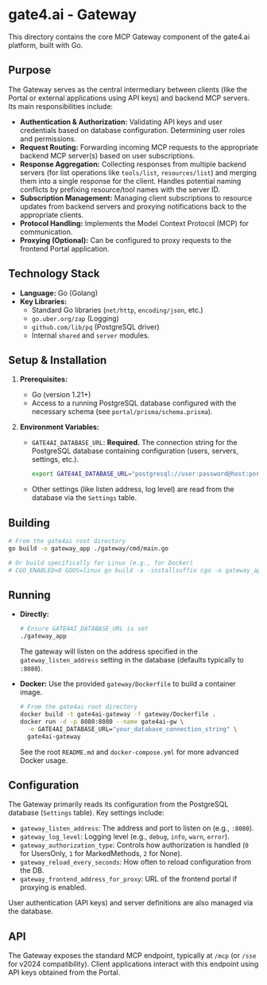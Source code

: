 # gate4.ai - Gateway

This directory contains the core MCP Gateway component of the gate4.ai platform, built with Go.

## Purpose

The Gateway serves as the central intermediary between clients (like the Portal or external applications using API keys) and backend MCP servers. Its main responsibilities include:

*   **Authentication & Authorization:** Validating API keys and user credentials based on database configuration. Determining user roles and permissions.
*   **Request Routing:** Forwarding incoming MCP requests to the appropriate backend MCP server(s) based on user subscriptions.
*   **Response Aggregation:** Collecting responses from multiple backend servers (for list operations like `tools/list`, `resources/list`) and merging them into a single response for the client. Handles potential naming conflicts by prefixing resource/tool names with the server ID.
*   **Subscription Management:** Managing client subscriptions to resource updates from backend servers and proxying notifications back to the appropriate clients.
*   **Protocol Handling:** Implements the Model Context Protocol (MCP) for communication.
*   **Proxying (Optional):** Can be configured to proxy requests to the frontend Portal application.

## Technology Stack

*   **Language:** Go (Golang)
*   **Key Libraries:**
    *   Standard Go libraries (`net/http`, `encoding/json`, etc.)
    *   `go.uber.org/zap` (Logging)
    *   `github.com/lib/pq` (PostgreSQL driver)
    *   Internal `shared` and `server` modules.

## Setup & Installation

1.  **Prerequisites:**
    *   Go (version 1.21+)
    *   Access to a running PostgreSQL database configured with the necessary schema (see `portal/prisma/schema.prisma`).

2.  **Environment Variables:**
    *   `GATE4AI_DATABASE_URL`: **Required.** The connection string for the PostgreSQL database containing configuration (users, servers, settings, etc.).
        ```bash
        export GATE4AI_DATABASE_URL="postgresql://user:password@host:port/database?sslmode=disable"
        ```
    *   Other settings (like listen address, log level) are read from the database via the `Settings` table.

## Building

```bash
# From the gate4ai root directory
go build -o gateway_app ./gateway/cmd/main.go

# Or build specifically for Linux (e.g., for Docker)
# CGO_ENABLED=0 GOOS=linux go build -a -installsuffix cgo -o gateway_app_linux ./gateway/cmd/main.go
```

## Running

*   **Directly:**
    ```bash
    # Ensure GATE4AI_DATABASE_URL is set
    ./gateway_app
    ```
    The gateway will listen on the address specified in the `gateway_listen_address` setting in the database (defaults typically to `:8080`).

*   **Docker:**
    Use the provided `gateway/Dockerfile` to build a container image.
    ```bash
    # From the gate4ai root directory
    docker build -t gate4ai-gateway -f gateway/Dockerfile .
    docker run -d -p 8080:8080 --name gate4ai-gw \
      -e GATE4AI_DATABASE_URL="your_database_connection_string" \
      gate4ai-gateway
    ```
    See the root `README.md` and `docker-compose.yml` for more advanced Docker usage.

## Configuration

The Gateway primarily reads its configuration from the PostgreSQL database (`Settings` table). Key settings include:

*   `gateway_listen_address`: The address and port to listen on (e.g., `:8080`).
*   `gateway_log_level`: Logging level (e.g., `debug`, `info`, `warn`, `error`).
*   `gateway_authorization_type`: Controls how authorization is handled (`0` for UsersOnly, `1` for MarkedMethods, `2` for None).
*   `gateway_reload_every_seconds`: How often to reload configuration from the DB.
*   `gateway_frontend_address_for_proxy`: URL of the frontend portal if proxying is enabled.

User authentication (API keys) and server definitions are also managed via the database.

## API

The Gateway exposes the standard MCP endpoint, typically at `/mcp` (or `/sse` for v2024 compatibility). Client applications interact with this endpoint using API keys obtained from the Portal.